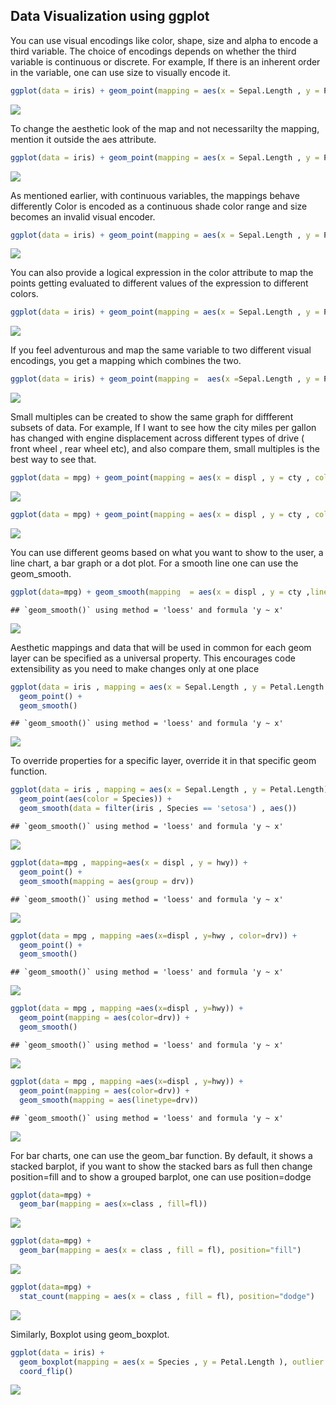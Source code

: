 Data Visualization using ggplot
-------------------------------

You can use visual encodings like color, shape, size and alpha to encode a third variable. The choice of encodings depends on whether the third variable is continuous or discrete. For example, If there is an inherent order in the variable, one can use size to visually encode it.

``` r
ggplot(data = iris) + geom_point(mapping = aes(x = Sepal.Length , y = Petal.Length , color = Species))
```

![](DataViz_files/figure-markdown_github/unnamed-chunk-1-1.png)

To change the aesthetic look of the map and not necessarilty the mapping, mention it outside the aes attribute.

``` r
ggplot(data = iris) + geom_point(mapping = aes(x = Sepal.Length , y = Petal.Length) , color = "blue")
```

![](DataViz_files/figure-markdown_github/unnamed-chunk-2-1.png)

As mentioned earlier, with continuous variables, the mappings behave differently Color is encoded as a continuous shade color range and size becomes an invalid visual encoder.

``` r
ggplot(data = iris) + geom_point(mapping = aes(x = Sepal.Length , y = Petal.Length , color = Sepal.Width))
```

![](DataViz_files/figure-markdown_github/unnamed-chunk-3-1.png)

You can also provide a logical expression in the color attribute to map the points getting evaluated to different values of the expression to different colors.

``` r
ggplot(data = iris) + geom_point(mapping = aes(x = Sepal.Length , y = Petal.Length , color = Sepal.Width > 3))
```

![](DataViz_files/figure-markdown_github/unnamed-chunk-4-1.png)

If you feel adventurous and map the same variable to two different visual encodings, you get a mapping which combines the two.

``` r
ggplot(data = iris) + geom_point(mapping =  aes(x =Sepal.Length , y = Petal.Length , color  =  Sepal.Width, size = Sepal.Width))
```

![](DataViz_files/figure-markdown_github/unnamed-chunk-5-1.png)

Small multiples can be created to show the same graph for diffferent subsets of data. For example, If I want to see how the city miles per gallon has changed with engine displacement across different types of drive ( front wheel , rear wheel etc), and also compare them, small multiples is the best way to see that.

``` r
ggplot(data = mpg) + geom_point(mapping = aes(x = displ , y = cty , color=class)) + facet_wrap(~drv)
```

![](DataViz_files/figure-markdown_github/unnamed-chunk-6-1.png)

``` r
ggplot(data = mpg) + geom_point(mapping = aes(x = displ , y = cty , color=class)) + facet_grid(fl~drv)
```

![](DataViz_files/figure-markdown_github/unnamed-chunk-6-2.png)

You can use different geoms based on what you want to show to the user, a line chart, a bar graph or a dot plot. For a smooth line one can use the geom\_smooth.

``` r
ggplot(data=mpg) + geom_smooth(mapping  = aes(x = displ , y = cty ,linetype = drv , color = drv))
```

    ## `geom_smooth()` using method = 'loess' and formula 'y ~ x'

![](DataViz_files/figure-markdown_github/unnamed-chunk-7-1.png)

Aesthetic mappings and data that will be used in common for each geom layer can be specified as a universal property. This encourages code extensibility as you need to make changes only at one place

``` r
ggplot(data = iris , mapping = aes(x = Sepal.Length , y = Petal.Length , color = Species)) + 
  geom_point() +
  geom_smooth()
```

    ## `geom_smooth()` using method = 'loess' and formula 'y ~ x'

![](DataViz_files/figure-markdown_github/unnamed-chunk-8-1.png)

To override properties for a specific layer, override it in that specific geom function.

``` r
ggplot(data = iris , mapping = aes(x = Sepal.Length , y = Petal.Length)) + 
  geom_point(aes(color = Species)) +
  geom_smooth(data = filter(iris , Species == 'setosa') , aes())
```

    ## `geom_smooth()` using method = 'loess' and formula 'y ~ x'

![](DataViz_files/figure-markdown_github/unnamed-chunk-9-1.png)

``` r
ggplot(data=mpg , mapping=aes(x = displ , y = hwy)) +
  geom_point() +
  geom_smooth(mapping = aes(group = drv))
```

    ## `geom_smooth()` using method = 'loess' and formula 'y ~ x'

![](DataViz_files/figure-markdown_github/unnamed-chunk-9-2.png)

``` r
ggplot(data = mpg , mapping =aes(x=displ , y=hwy , color=drv)) +
  geom_point() +
  geom_smooth()
```

    ## `geom_smooth()` using method = 'loess' and formula 'y ~ x'

![](DataViz_files/figure-markdown_github/unnamed-chunk-9-3.png)

``` r
ggplot(data = mpg , mapping =aes(x=displ , y=hwy)) +
  geom_point(mapping = aes(color=drv)) +
  geom_smooth()
```

    ## `geom_smooth()` using method = 'loess' and formula 'y ~ x'

![](DataViz_files/figure-markdown_github/unnamed-chunk-9-4.png)

``` r
ggplot(data = mpg , mapping =aes(x=displ , y=hwy)) +
  geom_point(mapping = aes(color=drv)) +
  geom_smooth(mapping = aes(linetype=drv))
```

    ## `geom_smooth()` using method = 'loess' and formula 'y ~ x'

![](DataViz_files/figure-markdown_github/unnamed-chunk-9-5.png)

For bar charts, one can use the geom\_bar function. By default, it shows a stacked barplot, if you want to show the stacked bars as full then change position=fill and to show a grouped barplot, one can use position=dodge

``` r
ggplot(data=mpg) +
  geom_bar(mapping = aes(x=class , fill=fl))
```

![](DataViz_files/figure-markdown_github/unnamed-chunk-10-1.png)

``` r
ggplot(data=mpg) +
  geom_bar(mapping = aes(x = class , fill = fl), position="fill")
```

![](DataViz_files/figure-markdown_github/unnamed-chunk-10-2.png)

``` r
ggplot(data=mpg) +
  stat_count(mapping = aes(x = class , fill = fl), position="dodge")
```

![](DataViz_files/figure-markdown_github/unnamed-chunk-10-3.png)

Similarly, Boxplot using geom\_boxplot.

``` r
ggplot(data = iris) +
  geom_boxplot(mapping = aes(x = Species , y = Petal.Length ), outlier.colour="red") + 
  coord_flip()
```

![](DataViz_files/figure-markdown_github/unnamed-chunk-11-1.png)
